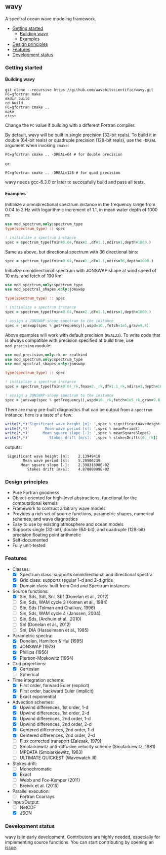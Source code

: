 ## wavy

A spectral ocean wave modeling framework.

* [Getting started](#getting-started)
  - [Building wavy](#building-wavy)
  - [Examples](#examples)
* [Design principles](#design-principles)
* [Features](#features)
* [Development status](#development-status)

### Getting started

#### Building wavy

```
git clone --recursive https://github.com/wavebitscientific/wavy.git
FC=gfortran make
mkdir build
cd build
FC=gfortran cmake ..
make
ctest
```
Change the `FC` value if building with a different Fortran compiler.

By default, wavy will be built in single precision (32-bit reals).
To build it in double (64-bit reals) or quadruple precision (128-bit reals),
use the `-DREAL` argument when invoking `cmake`:
```
FC=gfortran cmake .. -DREAL=64 # for double precision
```
or:
```
FC=gfortran cmake .. -DREAL=128 # for quad precision
```

wavy needs gcc-6.3.0 or later to succesfully build and pass all tests.

#### Examples

Initialize a omnidirectional spectrum instance in the frequency range from 
0.04 to 2 Hz with logarithmic increment of 1.1, in mean water depth of 1000 m:

```fortran
use mod_spectrum,only:spectrum_type
type(spectrum_type) :: spec

! initialize a spectrum instance
spec = spectrum_type(fmin=0.04,fmax=2.,df=1.1,ndirs=1,depth=1000.)
```

Same as above, but directional spectrum with 36 directional bins:

```fortran
spec = spectrum_type(fmin=0.04,fmax=2.,df=1.1,ndirs=36,depth=1000.)
```

Initialize omnidirectional spectrum with JONSWAP shape at wind speed of 10 m/s,
and fetch of 100 km:

```fortran
use mod_spectrum,only:spectrum_type
use mod_spectral_shapes,only:jonswap

type(spectrum_type) :: spec

! initialize a spectrum instance
spec = spectrum_type(fmin=0.04,fmax=2.,df=1.1,ndirs=1,depth=1000.)

! assign a JONSWAP-shape spectrum to the instance
spec = jonswap(spec % getFrequency(),wspd=10.,fetch=1e5,grav=9.8)
```

Above examples will work with default precision (`REAL32`). 
To write code that is always compatible with precision specified at 
build time, use `mod_precision` module:

```fortran
use mod_precision,only:rk => realkind
use mod_spectrum,only:spectrum_type
use mod_spectral_shapes,only:jonswap

type(spectrum_type) :: spec

! initialize a spectrum instance
spec = spectrum_type(fmin=0.04_rk,fmax=2._rk,df=1.1_rk,ndirs=1,depth=1000._rk)

! assign a JONSWAP-shape spectrum to the instance
spec = jonswap(spec % getFrequency(),wspd=10._rk,fetch=1e5_rk,grav=9.8_rk)
``` 
There are many pre-built diagnostics that can be output from a `spectrum`
instance, here is a taste of a few:

```fortran
write(*,*)'Significant wave height [m]: ',spec % significantWaveHeight()
write(*,*)'       Mean wave period [s]: ',spec % meanPeriod()
write(*,*)'      Mean square slope [-]: ',spec % meanSquareSlope()
write(*,*)'         Stokes drift [m/s]: ',spec % stokesDrift([0._rk])
```
outputs:
```
 Significant wave height [m]:    2.13949418    
        Mean wave period [s]:    5.20506239    
       Mean square slope [-]:    2.39831898E-02
          Stokes drift [m/s]:    4.87080999E-02
```

### Design principles

  * Pure Fortran goodness
  * Object-oriented for high-level abstractions, functional for the computational kernels
  * Framework to contruct arbitrary wave models
  * Provides a rich set of source functions, parametric shapes, numerical schemes, and wave diagnostics
  * Easy to use by existing atmosphere and ocean models
  * Supports single (32-bit), double (64-bit), and quadruple (128-bit)  precision floating point arithmetic
  * Self-documented
  * Fully unit-tested

### Features

* Classes:
    - [x] Spectrum class: supports omnidirectional and directional spectra
    - [x] Grid class: supports regular 1-d and 2-d grids
    - [x] Domain class: built from Grid and Spectrum instances.

* Source functions:
    - [x] Sin, Sds, Sdt, Snl, Sbf (Donelan et al., 2012)
    - [ ] Sin, Sds, WAM cycle 3 (Komen et al., 1984)
    - [ ] Sin, Sds (Tolman and Chalikov, 1996)
    - [ ] Sin, Sds, WAM cycle 4 (Janssen, 2004)
    - [ ] Sin, Sds, (Ardhuin et al., 2010) 
    - [ ] Snl (Donelan et al., 2012)
    - [ ] Snl, DIA (Hasselmann et al., 1985)

* Parametric spectra:
    - [x] Donelan, Hamilton & Hui (1985)
    - [x] JONSWAP (1973)
    - [x] Phillips (1956)
    - [x] Pierson-Moskowitz (1964)

* Grid projections:
    - [x] Cartesian
    - [ ] Spherical

* Time integration scheme:
    - [x] First order, forward Euler (explicit)
    - [x] First order, backward Euler (implicit)
    - [x] Exact exponential

* Advection schemes:
    - [x] Upwind differences, 1st order, 1-d
    - [x] Upwind differences, 1st order, 2-d
    - [x] Upwind differences, 2nd order, 1-d
    - [x] Upwind differences, 2nd order, 2-d
    - [x] Centered differences, 2nd order, 1-d
    - [x] Centered differences, 2nd order, 2-d
    - [ ] Flux corrected transport (Zalesak, 1979)
    - [ ] Smolarkiewitz anti-diffusive velocity scheme (Smolarkiewitz, 1981)
    - [ ] MPDATA (Smolarkiewitz, 1983)
    - [ ] ULTIMATE QUICKEST (Wavewatch III)

* Stokes drift:
    - [ ] Monochromatic
    - [x] Exact
    - [ ] Webb and Fox-Kemper (2011)
    - [ ] Breivik et al. (2015)

* Parallel execution:
    - [ ] Fortran Coarrays

* Input/Output:
    - [ ] NetCDF
    - [x] JSON

### Development status

wavy is in early development. Contributors are highly needed,
especially for implementing source functions. You can start 
contributing by opening an [issue](https://github.com/wavebitscientific/wavy/issues/new).
